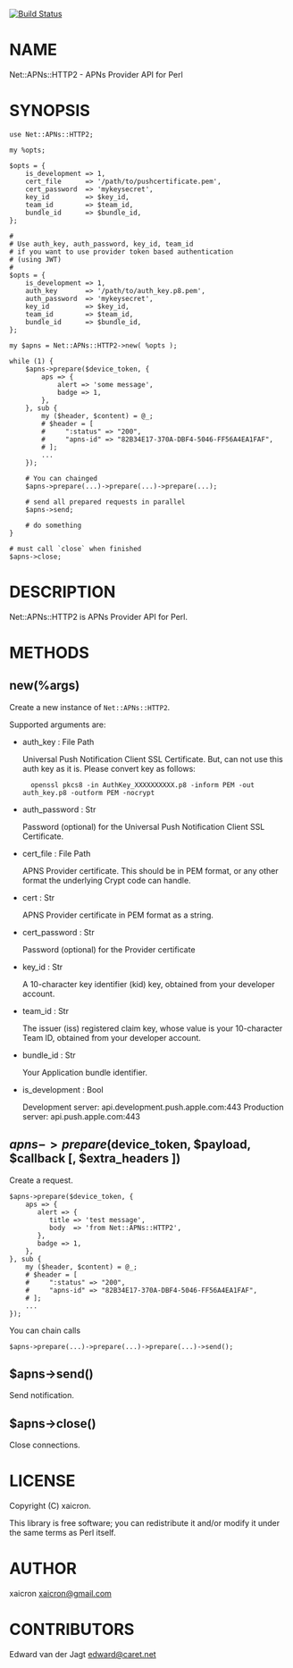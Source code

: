 [![Build Status](https://travis-ci.org/xaicron/p5-Net-APNs-HTTP2.svg?branch=master)](https://travis-ci.org/xaicron/p5-Net-APNs-HTTP2)
# NAME

Net::APNs::HTTP2 - APNs Provider API for Perl

# SYNOPSIS

    use Net::APNs::HTTP2;

    my %opts;

    $opts = {
        is_development => 1,
        cert_file      => '/path/to/pushcertificate.pem',
        cert_password  => 'mykeysecret',
        key_id         => $key_id,
        team_id        => $team_id,
        bundle_id      => $bundle_id,
    };

    #
    # Use auth_key, auth_password, key_id, team_id
    # if you want to use provider token based authentication
    # (using JWT)
    #
    $opts = {
        is_development => 1,
        auth_key       => '/path/to/auth_key.p8.pem',
        auth_password  => 'mykeysecret',
        key_id         => $key_id,
        team_id        => $team_id,
        bundle_id      => $bundle_id,
    };

    my $apns = Net::APNs::HTTP2->new( %opts );

    while (1) {
        $apns->prepare($device_token, {
            aps => {
                alert => 'some message',
                badge => 1,
            },
        }, sub {
            my ($header, $content) = @_;
            # $header = [
            #     ":status" => "200",
            #     "apns-id" => "82B34E17-370A-DBF4-5046-FF56A4EA1FAF",
            # ];
            ...
        });

        # You can chainged
        $apns->prepare(...)->prepare(...)->prepare(...);

        # send all prepared requests in parallel
        $apns->send;

        # do something
    }

    # must call `close` when finished
    $apns->close;

# DESCRIPTION

Net::APNs::HTTP2 is APNs Provider API for Perl.

# METHODS

## new(%args)

Create a new instance of `Net::APNs::HTTP2`.

Supported arguments are:

- auth\_key : File Path

    Universal Push Notification Client SSL Certificate.
    But, can not use this auth key as it is.
    Please convert key as follows:

        openssl pkcs8 -in AuthKey_XXXXXXXXXX.p8 -inform PEM -out auth_key.p8 -outform PEM -nocrypt

- auth_password : Str

    Password (optional) for the Universal Push Notification Client SSL Certificate.

- cert\_file : File Path

    APNS Provider certificate.
    This should be in PEM format, or any other format the underlying Crypt code can handle.

- cert : Str

    APNS Provider certificate in PEM format as a string.

- cert_password : Str

    Password (optional) for the Provider certificate

- key\_id : Str

    A 10-character key identifier (kid) key, obtained from your developer account.

- team\_id : Str

    The issuer (iss) registered claim key, whose value is your 10-character Team ID, obtained from your developer account.

- bundle\_id : Str

    Your Application bundle identifier.

- is\_development : Bool

    Development server: api.development.push.apple.com:443
    Production server: api.push.apple.com:443

## $apns->prepare($device\_token, $payload, $callback \[, $extra\_headers \])

Create a request.

    $apns->prepare($device_token, {
        aps => {
           alert => {
              title => 'test message',
              body  => 'from Net::APNs::HTTP2',
           },
           badge => 1,
        },
    }, sub {
        my ($header, $content) = @_;
        # $header = [
        #     ":status" => "200",
        #     "apns-id" => "82B34E17-370A-DBF4-5046-FF56A4EA1FAF",
        # ];
        ...
    });

You can chain calls

    $apns->prepare(...)->prepare(...)->prepare(...)->send();

## $apns->send()

Send notification.

## $apns->close()

Close connections.

# LICENSE

Copyright (C) xaicron.

This library is free software; you can redistribute it and/or modify
it under the same terms as Perl itself.

# AUTHOR

xaicron <xaicron@gmail.com>

# CONTRIBUTORS

Edward van der Jagt <edward@caret.net>

